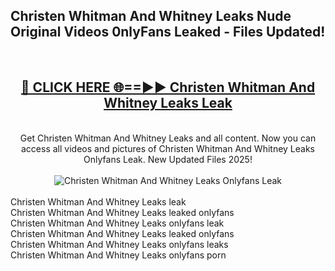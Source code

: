 <h2>Christen Whitman And Whitney Leaks Nude Original Videos 0nlyFans Leaked - Files Updated! </h2>
<br>
<div align="center">
<h2><a href="https://213.232.235.80/live/video.php?q=christen-whitman-and-whitney-leaks" rel="nofollow">🔴 CLICK HERE 🌐==►► Christen Whitman And Whitney Leaks Leak</a></h2>
<br>
Get Christen Whitman And Whitney Leaks and all content. Now you can access all videos and pictures of Christen Whitman And Whitney Leaks Onlyfans Leak. New Updated Files 2025!
<br>
<br>
<a href="https://213.232.235.80/live/video.php?q=christen-whitman-and-whitney-leaks" rel="nofollow" data-target="animated-image.originalLink"><img src="https://i.imgur.com/1EjSzPs.png" alt="Christen Whitman And Whitney Leaks Onlyfans Leak" style="max-width: 100%; display: inline-block;" data-target="animated-image.originalImage"></a>
</div>
<br>
Christen Whitman And Whitney Leaks leak<br>
Christen Whitman And Whitney Leaks leaked onlyfans<br>
Christen Whitman And Whitney Leaks onlyfans leak<br>
Christen Whitman And Whitney Leaks leaked onlyfans<br>
Christen Whitman And Whitney Leaks onlyfans leaks<br>
Christen Whitman And Whitney Leaks onlyfans porn
